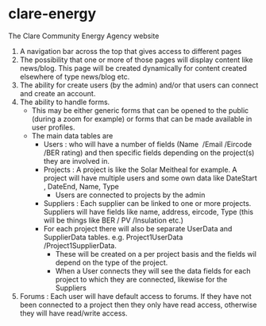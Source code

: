 # clare-energy
The Clare Community Energy Agency website

1. A navigation bar across the top that gives access to different pages
2. The possibility that one or more of those pages will display content like news/blog. This page will be created dynamically for content created elsewhere of type news/blog etc.
3. The ability for create users (by the admin) and/or that users can connect and create an account.
4. The ability to handle forms. 
    * This may be either generic forms that can be opened to the public (during a zoom for example) or forms that can be made available in user profiles.
    * The main data tables are
        * Users : who will have a number of fields (Name  /Email /Eircode /BER rating) and then specific fields depending on the project(s) they are involved in.
        * Projects : A project is like the Solar Meitheal for example. A project will have multiple users and some own data like DateStart , DateEnd, Name, Type
            * Users are connected to projects by the admin
        * Suppliers : Each supplier can be linked to one or more projects. Suppliers will have fields like name, address, eircode, Type (this will be things like BER / PV /Insulation etc.)
        * For each project there will also be separate UserData and SupplierData tables. e.g. Project1UserData  /Project1SupplierData. 
            * These will be created on a per project basis and the fields wil depend on the type of the project. 
            * When a User connects they will see the data fields for each project to which they are connected, likewise for the Suppliers
5. Forums : Each user will have default access to forums. If they have not been connected to a project then they only have read access, otherwise they will have read/write access.
